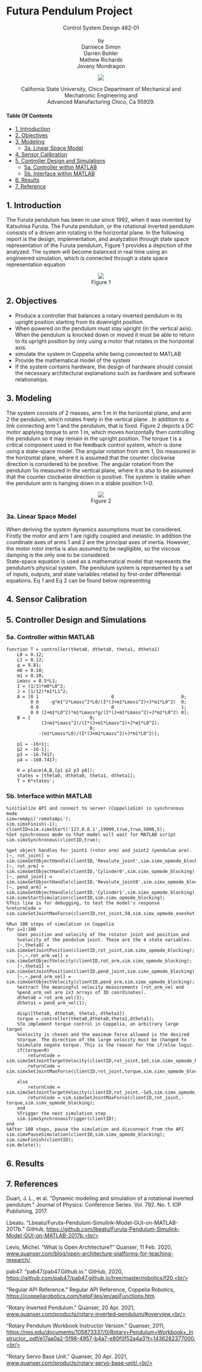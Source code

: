 # Futura Pendulum Project

<p align="center">
    Control System Design 482-01<br/>
    <br/>
    <!--insert img-->
    by<br/>
    Darniece Simon<br/>
    Darren Bohler<br/>
    Mathew Richards<br/>
    Jovany Mondragon
</p>
<p align="center">    
    
<img src="Photos/csuchicologo.png">
    
</p>
<p align="center">   
    California State University, Chico Department of Mechanical and Mechatronic Engineering and<br/>
    Advanced Manufacturing Chico, Ca 95929.
</p>

#### Table Of Contents
- [1. Introduction](#1-introduction)
- [2. Objectives](#2-objectives)
- [3. Modeling](#3-modeling)
    - [3a. Linear Space Model](#3a-linear-space-model)
- [4. Sensor Calibration](#4-sensor-calibration)
- [5. Controller Design and Simulations](#5-controller-design-and-simulations)
    - [5a. Controller within MATLAB](#5a-controller-within-matlab)
    - [5b. Interface within MATLAB](#5b-interface-within-matlab)
- [6. Results](#6-results)
- [7. Reference](#7-references)

## 1. Introduction
The Furuta pendulum has been in use since 1992, when it was invented by Katsuhisa Furuta. The Furuta pendulum, or the rotational inverted pendulum consists of a driven arm rotating in the horizontal plane. In the following report is the design, implementation, and analyzation through state space representation of the Furuta pendulum, Figure 1 provides a depiction of the analyzed. The system will become balanced in real time using an engineered simulation, which is connected through a state space representation equation
<p align="center">  
    <img src="Photos/figure1.jpg">
    <br/>
    Figure 1
    
</p>

## 2. Objectives
- Produce a controller that balances a rotary inverted pendulum in its upright position starting from its downright position.
- When powered on the pendulum must stay upright (in the vertical axis). When the pendulum is knocked down or moved it must be able to return to its upright position by only using a motor that rotates in the horizontal axis.
- simulate the system in Coppelia while being connected to MATLAB
- Provide the mathematical model of the system
- If the system contains hardware, the design of hardware should consist the necessary architectural explanations such as hardware and software relationships.

## 3. Modeling
The system consists of 2 masses, arm 1 m in the horizontal plane, and arm 2 the pendulum, which rotates freely in the vertical plane . In addition to a link connecting arm 1 and the pendulum, that is fixed. Figure 2 depicts a DC motor applying torque to arm 1 m, which moves horizontally then controlling the pendulum so it may remain in the upright position. The torque t is a critical component used in the feedback control system, which is done using a state-space model. The angular rotation from arm 1, 0is measured in the horizontal plane, where it is assumed that the counter clockwise direction is considered to be positive. The angular rotation from the pendulum 1is measured in the vertical plane, where it is also to be assumed that the counter clockwise direction is positive. The system is stable when the pendulum arm is hanging down in a stable position 1=0.
<p align="center">  
    <img src="Photos/figure2.png">
    <br/>
    Figure 2
    
</p>


### 3a. Linear Space Model
When deriving the system dynamics assumptions must be considered. Firstly the motor and arm 1 are rigidly coupled and inelastic. In addition the coordinate axes of arms 1 and 2 are the principal axes of inertia. However, the motor rotor inertia is also assumed to be negligible, so the viscous damping is the only one to be considered.      
State-space equation is used as a mathematical model that represents the pendulum’s physical system. The pendulum system is represented by a set of inputs, outputs, and state variables related by first-order differential equations. Eq 1 and Eq 2 can be found below representing 


## 4. Sensor Calibration

## 5. Controller Design and Simulations

### 5a. Controller within MATLAB
```
function T = controller(theta0, dtheta0, theta1, dtheta1)
    L0 = 0.12;
    L1 = 0.12;
    g = 9.81;
    m0 = 0.10;
    m1 = 0.10;
    Lmass = 0.5*L1;
    I = (1/3)*m0*L0^2;
    J = (1/12)*m1*L1^2;
    A = [0 1                           0                         0;
         0 0    -g*m1^2*Lmass^2*L0/(I*(J+m1*Lmass^2)+J*m1*L0^2)  0;
         0 0                           0                         1;
         0 0 (I+m1*L0^2)*m1*Lmass*g/(I*(J+m1*Lmass^2)+J*m1*L0^2) 0];
    B = [                      0;
             (J+m1*Lmass^2)/(I*(J+m1*Lmass^2)+J*m1*L0^2);
                               0;
            -(m1*Lmass*L0)/(I*(J+m1*Lmass^2)+J*m1*L0^2)];

    p1 = -16+1j;
    p2 = -16-1j;
    p3 = -16.7417;
    p4 = -160.7417;

    K = place(A,B,[p1 p2 p3 p4]);
    states = [theta0, dtheta0, theta1, dtheta1];
    T = K*states';
```
### 5b. Interface within MATLAB
```
%initialize API and connect to server (CoppeliaSim) in synchronous mode
sim=remApi('remoteApi');
sim.simxFinish(-1);
clientID=sim.simxStart('127.0.0.1',19999,true,true,5000,5);
%Set synchronous mode so that model will wait for MATLAB script
sim.simxSynchronous(clientID,true);

%get object handles for joint1 (rotor arm) and joint2 (pendulum arm).
[~, rot_joint] = sim.simxGetObjectHandle(clientID,'Revolute_joint',sim.simx_opmode_blocking);
[~, rot_arm] = sim.simxGetObjectHandle(clientID,'Cylinder0',sim.simx_opmode_blocking);
[~, pend_joint] = sim.simxGetObjectHandle(clientID,'Revolute_joint0',sim.simx_opmode_blocking);
[~, pend_arm] = sim.simxGetObjectHandle(clientID,'Cylinder1',sim.simx_opmode_blocking);
sim.simxStartSimulation(clientID,sim.simx_opmode_blocking);
%This line is for debugging, to test the model's response
%returnCode = sim.simxSetJointMaxForce(clientID,rot_joint,50,sim.simx_opmode_oneshot);

%Run 100 steps of simulation in Coppelia
for i=1:100
    %Get position and velocity of the rotator joint and position and
    %velocity of the pendulum joint. These are the 4 state variables.
    [~,theta0] = sim.simxGetJointPosition(clientID,rot_joint,sim.simx_opmode_blocking);    
    [~,~,rot_arm_vel] = sim.simxGetObjectVelocity(clientID,rot_arm,sim.simx_opmode_blocking);
    [~,theta1] = sim.simxGetJointPosition(clientID,pend_joint,sim.simx_opmode_blocking);    
    [~,~,pend_arm_vel] = sim.simxGetObjectVelocity(clientID,pend_arm,sim.simx_opmode_blocking);
    %extract the meaningful velocity measurements (rot_arm_vel and 
    %pend_arm_vel are 1x3 arrays of 3D coordinates). 
    dtheta0 = rot_arm_vel(3);
    dtheta1 = pend_arm_vel(1);
    
    disp([theta0, dtheta0, theta1, dtheta1])
    torque = controller(theta0,dtheta0,theta1,dtheta1);
    %To implement torque control in Coppelia, an arbitrary large target
    %velocity is chosen and the maximum force allowed is the desired
    %torque. The direction of the large velocity must be changed to
    %simulate negate torque. This is the reason for the if/else logic.
    if(torque>0)
        returnCode = sim.simxSetJointTargetVelocity(clientID,rot_joint,1e5,sim.simx_opmode_blocking);
        returnCode = sim.simxSetJointMaxForce(clientID,rot_joint,torque,sim.simx_opmode_blocking);
        
    else
        returnCode = sim.simxSetJointTargetVelocity(clientID,rot_joint,-1e5,sim.simx_opmode_blocking);
        returnCode = sim.simxSetJointMaxForce(clientID,rot_joint,-torque,sim.simx_opmode_blocking);
    end
    %Trigger the next simulation step
    sim.simxSynchronousTrigger(clientID);
end
%After 100 steps, pause the simulation and disconnect from the API
sim.simxPauseSimulation(clientID,sim.simx_opmode_blocking);
sim.simxFinish(clientID);
sim.delete();
```
## 6. Results
## 7. References
Duart, J. L., et al. "Dynamic modeling and simulation of a rotational inverted pendulum." Journal of Physics: Conference Series. Vol. 792. No. 1. IOP Publishing, 2017.<br/>

Lbeatu. “Lbeatu/Furuta-Pendulum-Simulink-Model-GUI-on-MATLAB-2017b.” GitHub, https://github.com/lbeatu/Furuta-Pendulum-Simulink-Model-GUI-on-MATLAB-2017b.<br/>

Levis, Michel. “What Is Open Architecture?” Quanser, 11 Feb. 2020, www.quanser.com/blog/open-architecture-platforms-for-teaching-research/. <br/>

pab47. “pab47/pab47.Github.io.” GitHub, 2020, https://github.com/pab47/pab47.github.io/tree/master/robotics/f20.<br/>

“Regular API Reference.” Regular API Reference, Coppelia Robotics, https://coppeliarobotics.com/helpFiles/en/apiFunctions.htm. <br/>

“Rotary Inverted Pendulum.” Quanser, 20 Apr. 2021, www.quanser.com/products/rotary-inverted-pendulum/#overview.<br/> 

“Rotary Pendulum Workbook Instructor Version.” Quanser, 2011, https://nps.edu/documents/105873337/0/Rotary+Pendulum+Workbook+_Instructor_.pdf/e17aa0a2-5f98-4957-b4a7-e80f0f52a4a3?t=1436282377000.<br/> 

“Rotary Servo Base Unit.” Quanser, 20 Apr. 2021, www.quanser.com/products/rotary-servo-base-unit/.<br/>

